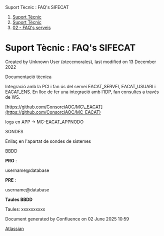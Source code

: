 Suport Tècnic : FAQ's SIFECAT  

1.  [Suport Tècnic](index.html)
2.  [Suport Tècnic](13893782.html)
3.  [02 - FAQ's serveis](26313393.html)

Suport Tècnic : FAQ's SIFECAT
=============================

Created by Unknown User (oteccmorales), last modified on 13 December 2022

Documentació tècnica

  

Integració amb la PCI i fan ús del servei EACAT\_SERVEI, EACAT\_USUARI i EACAT\_ENS. En lloc de fer una integració amb l'IDP, fan consultes a través de WS.

  

[https://github.com/ConsorciAOC/MC\_EACAT](https://github.com/ConsorciAOC/MC_EACAT)

logs en APP → MC-EACAT\_APPNODO

SONDES

Enllaç en l'apartat de sondes de sistemes

BBDD

**PRO** :

username@database

**PRE** :

username@database

  

  

**Taules BBDD**

Taules:
xxxxxxxxxx

Document generated by Confluence on 02 June 2025 10:59

[Atlassian](http://www.atlassian.com/)